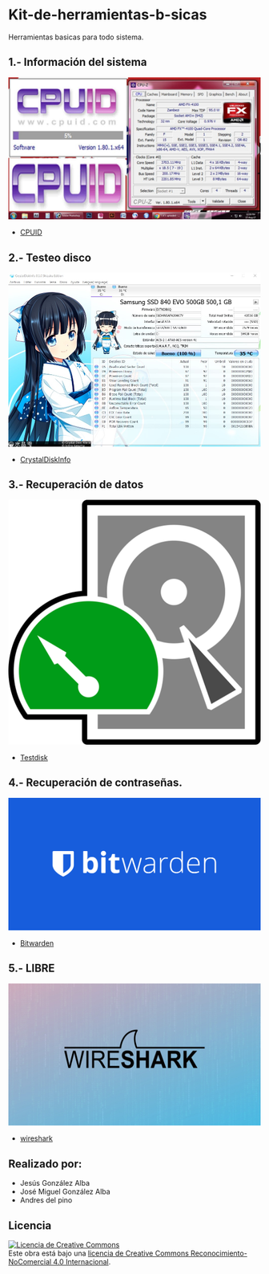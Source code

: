 # Kit-de-herramientas-b-sicas
Herramientas basicas para todo sistema.

## 1.- Información del sistema
![CPUID](/Imagenes/CPUID.jpg)

- [CPUID](/programa/info.md)
## 2.- Testeo disco
![CrystalDiskInfo](/Imagenes/CrystalDiskInfo.jpeg)

- [CrystalDiskInfo](/programa/testeo.md)
## 3.- Recuperación de datos
![TestDisk](/Imagenes/TestDisk-logo.svg.png)

- [Testdisk](/programa/recuperacion.md)
## 4.- Recuperación de contraseñas.
![Bitwarde](/Imagenes/bitwarden.png)

- [Bitwarden](/programa/contraseña.md)
## 5.- LIBRE
![wireshark](/Imagenes/wireshark.jpeg)

- [wireshark](/programa/libre1.md)

## Realizado por:
- Jesús González Alba
- José Miguel González Alba
- Andres del pino

## Licencia

<a rel="license" href="http://creativecommons.org/licenses/by-nc/4.0/"><img alt="Licencia de Creative Commons" style="border-width:0" src="https://i.creativecommons.org/l/by-nc/4.0/88x31.png" /></a><br />Este obra está bajo una <a rel="license" href="http://creativecommons.org/licenses/by-nc/4.0/">licencia de Creative Commons Reconocimiento-NoComercial 4.0 Internacional</a>.
